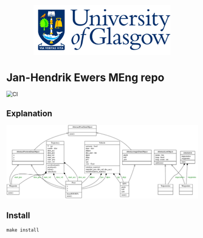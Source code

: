 <p align="center">
  <img src="./img/GlaLogo.png" alt="UofG Logo" width="360">
</p>

# Jan-Hendrik Ewers MEng repo

![CI](https://github.com/iwishiwasaneagle/JHE_MEng/workflows/CI/badge.svg)

## Explanation

![Classes UML](img/UML/classes_jhe_meng_project.svg)

## Install

```
make install
```



